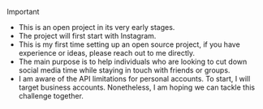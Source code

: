 > [!IMPORTANT]
> - This is an open project in its very early stages.
> - The project will first start with Instagram.
> - This is my first time setting up an open source project, if you have experience or ideas, please reach out to me directly.
> - The main purpose is to help individuals who are looking to cut down social media time while staying in touch with friends or groups.
> - I am aware of the API limitations for personal accounts. To start, I will target business accounts. Nonetheless, I am hoping we can tackle this challenge together.
